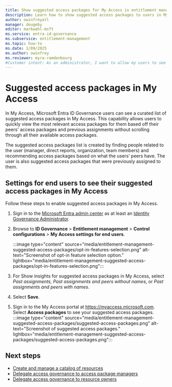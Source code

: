 ```yaml
---
title: Show suggested access packages for My Access in entitlement management 
description: Learn how to show suggested access packages to users in My Access so they can quickly find the most relevant access packages.
author: owinfreyatl
manager: dougeby
editor: markwahl-msft
ms.service: entra-id-governance
ms.subservice: entitlement-management
ms.topic: how-to
ms.date: 1/09/2025
ms.author: owinfrey
ms.reviewer: myra-ramdenbourg
#Customer intent: As an administrator, I want to allow my users to see the access packages that are most relevant to them.
---
```


# Suggested access packages in My Access

In My Access, Microsoft Entra ID Governance users can see a curated list of suggested access packages in My Access. This capability allows users to quickly view the most relevant access packages for them based off their peers' access packages and previous assignments without scrolling through all their available access packages.

The suggested access packages list is created by finding people related to the user (manager, direct reports, organization, team members) and recommending access packages based on what the users’ peers have. The user is also suggested access packages that were previously assigned to them.

## Settings for end users to see their suggested access packages in My Access

Follow these steps to enable suggested access packages in My Access.

1. Sign in to the [Microsoft Entra admin center](https://entra.microsoft.com) as at least an [Identity Governance Administrator](../identity/role-based-access-control/permissions-reference.md#identity-governance-administrator).

1. Browse to **ID Governance** > **Entitlement management** > **Control configurations** > **My Access settings for end users**.
    
    :::image type="content" source="media/entitlement-management-suggested-access-packages/opt-in-features-selection.png" alt-text="Screenshot of opt-in feature selection option." lightbox="media/entitlement-management-suggested-access-packages/opt-in-features-selection.png":::
1. For Show insights for suggested access packages in My Access, select *Past assignments, Past assignments and peers without names*, or *Past assignments and peers with names*.
1. Select **Save**.

1. Sign in to the My Access portal at https://myaccess.microsoft.com. Select **Access packages** to see your suggested access packages.  
     :::image type="content" source="media/entitlement-management-suggested-access-packages/suggested-access-packages.png" alt-text="Screenshot of suggested access packages." lightbox="media/entitlement-management-suggested-access-packages/suggested-access-packages.png":::

## Next steps

- [Create and manage a catalog of resources](entitlement-management-catalog-create.md)
- [Delegate access governance to access package managers](entitlement-management-delegate-managers.md)
- [Delegate access governance to resource owners](entitlement-management-delegate.md)
